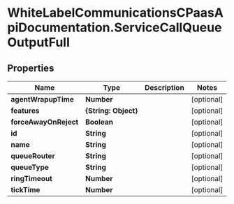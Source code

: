 # WhiteLabelCommunicationsCPaasApiDocumentation.ServiceCallQueueOutputFull

## Properties

Name | Type | Description | Notes
------------ | ------------- | ------------- | -------------
**agentWrapupTime** | **Number** |  | [optional] 
**features** | **{String: Object}** |  | [optional] 
**forceAwayOnReject** | **Boolean** |  | [optional] 
**id** | **String** |  | [optional] 
**name** | **String** |  | [optional] 
**queueRouter** | **String** |  | [optional] 
**queueType** | **String** |  | [optional] 
**ringTimeout** | **Number** |  | [optional] 
**tickTime** | **Number** |  | [optional] 


